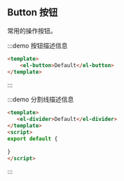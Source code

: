 <!-- examples/docs/zh-CN/button.md -->
## Button 按钮
常用的操作按钮。

:::demo 按钮描述信息
```html
<template>
    <el-button>Default</el-button>
</template>
```
:::

:::demo 分割线描述信息
```html
<template>
   <el-divider>Default</el-divider>
</template>
<script>
export default {
    
}
</script>

```
:::
